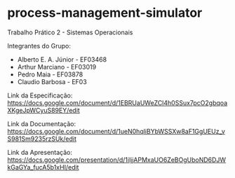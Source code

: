 # process-management-simulator

Trabalho Prático 2 - Sistemas Operacionais

Integrantes do Grupo:
- Alberto E. A. Júnior - EF03468
- Arthur Marciano - EF03019
- Pedro Maia - EF03878
- Claudio Barbosa - EF03


Link da Especificação:
https://docs.google.com/document/d/1EBRUaUWeZCl4h0SSux7pcO2gbqoaXKgeJpWCyuS89EY/edit

Link da Documentação:
https://docs.google.com/document/d/1ueN0hqliBYbWSSXw8aF1GgUEUz_vS981Sm9235rzSUk/edit

Link da Apresentação:
https://docs.google.com/presentation/d/1iljjAPMxaUO6ZeBOgUboND6DJWkGaGYa_fucA5b1xHI/edit
